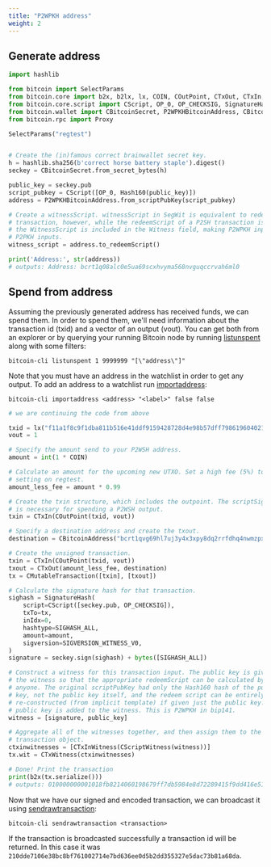 ```yaml
---
title: "P2WPKH address"
weight: 2
---
```


## Generate address

```py
import hashlib

from bitcoin import SelectParams
from bitcoin.core import b2x, b2lx, lx, COIN, COutPoint, CTxOut, CTxIn, CTxInWitness, CTxWitness, CScriptWitness, CMutableTransaction, Hash160
from bitcoin.core.script import CScript, OP_0, OP_CHECKSIG, SignatureHash, SIGHASH_ALL, SIGVERSION_WITNESS_V0
from bitcoin.wallet import CBitcoinSecret, P2WPKHBitcoinAddress, CBitcoinAddress
from bitcoin.rpc import Proxy

SelectParams("regtest")


# Create the (in)famous correct brainwallet secret key.
h = hashlib.sha256(b'correct horse battery staple').digest()
seckey = CBitcoinSecret.from_secret_bytes(h)

public_key = seckey.pub
script_pubkey = CScript([OP_0, Hash160(public_key)])
address = P2WPKHBitcoinAddress.from_scriptPubKey(script_pubkey)

# Create a witnessScript. witnessScript in SegWit is equivalent to redeemScript in P2PKH
# transaction, however, while the redeemScript of a P2SH transaction is included in the ScriptSig,
# the WitnessScript is included in the Witness field, making P2WPKH inputs cheaper to spend than
# P2PKH inputs.
witness_script = address.to_redeemScript()

print('Address:', str(address))
# outputs: Address: bcrt1q08alc0e5ua69scxhvyma568nvguqccrvah6ml0
```

## Spend from address

Assuming the previously generated address has received funds, we can spend them. In order to spend
them, we'll need information about the transaction id (txid) and a vector of an output (vout). You
can get both from an explorer or by querying your running Bitcoin node by running
[listunspent](https://chainquery.com/bitcoin-cli/listunspent) along with some filters:

`bitcoin-cli listunspent 1 9999999 "[\"address\"]"`

Note that you must have an address in the watchlist in order to get any output. To add an address
to a watchlist run [importaddress](https://chainquery.com/bitcoin-cli/importaddress):

`bitcoin-cli importaddress <address> "<label>" false false`

```py
# we are continuing the code from above

txid = lx("f11a1f8c9f1dba811b516e41ddf9159428728d4e98b57dff798619604021b88f")
vout = 1

# Specify the amount send to your P2WSH address.
amount = int(1 * COIN)

# Calculate an amount for the upcoming new UTXO. Set a high fee (5%) to bypass bitcoind minfee
# setting on regtest.
amount_less_fee = amount * 0.99

# Create the txin structure, which includes the outpoint. The scriptSig defaults to being empty as
# is necessary for spending a P2WSH output.
txin = CTxIn(COutPoint(txid, vout))

# Specify a destination address and create the txout.
destination = CBitcoinAddress("bcrt1qvg69hl7uj3y4x3xpy8dq2rrfdhq4nwmzpx9s6y").to_scriptPubKey()

# Create the unsigned transaction.
txin = CTxIn(COutPoint(txid, vout))
txout = CTxOut(amount_less_fee, destination)
tx = CMutableTransaction([txin], [txout])

# Calculate the signature hash for that transaction.
sighash = SignatureHash(
    script=CScript([seckey.pub, OP_CHECKSIG]),
    txTo=tx,
    inIdx=0,
    hashtype=SIGHASH_ALL,
    amount=amount,
    sigversion=SIGVERSION_WITNESS_V0,
)
signature = seckey.sign(sighash) + bytes([SIGHASH_ALL])

# Construct a witness for this transaction input. The public key is given in
# the witness so that the appropriate redeemScript can be calculated by
# anyone. The original scriptPubKey had only the Hash160 hash of the public
# key, not the public key itself, and the redeem script can be entirely
# re-constructed (from implicit template) if given just the public key. So the
# public key is added to the witness. This is P2WPKH in bip141.
witness = [signature, public_key]

# Aggregate all of the witnesses together, and then assign them to the
# transaction object.
ctxinwitnesses = [CTxInWitness(CScriptWitness(witness))]
tx.wit = CTxWitness(ctxinwitnesses)

# Done! Print the transaction
print(b2x(tx.serialize()))
# outputs: 010000000001018fb8214060198679ff7db5984e8d72289415f9dd416e511b81ba1d9f8c1f1af10100000000ffffffff01c09ee6050000000016001462345bffdc94495344c121da050c696dc159bb620247304402200f6ecd46b0b3893a955f29a976fbf2eeb1b9a085ce9873ce678faf04504ed4e902207544896b9f17c2b77ec8bc8416d94b2e2043c7917549e48dfacd1a6f2e6b421b01210378d430274f8c5ec1321338151e9f27f4c676a008bdf8638d07c0b6be9ab35c7100000000
```
Now that we have our signed and encoded transaction, we can broadcast it using
[sendrawtransaction](https://chainquery.com/bitcoin-cli/sendrawtransaction):

`bitcoin-cli sendrawtransaction <transaction>`

If the transaction is broadcasted successfully a transaction id will be returned. In this case it was `210dde7106e38bc8bf761002714e7bd636ee0d5b2dd355327e5dac73b81a68da`.

